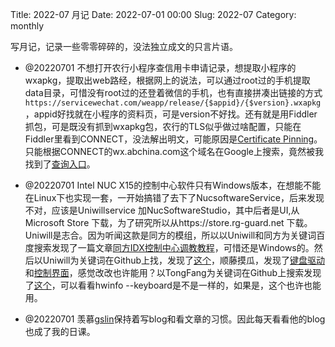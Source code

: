 Title: 2022-07 月记
Date: 2022-07-01 00:00
Slug: 2022-07
Category: monthly

写月记，记录一些零零碎碎的，没法独立成文的只言片语。

- @20220701 不想打开农行小程序查信用卡申请记录，想提取小程序的wxapkg，提取出web路经，根据网上的说法，可以通过root过的手机提取data目录，可惜没有root过的还登着微信的手机，也有直接拼凑出链接的方式`https://servicewechat.com/weapp/release/{$appid}/{$version}.wxapkg`，appid好找就在小程序的资料页，可是version不好找。还有就是用Fiddler抓包，可是既没有抓到wxapkg包，农行的TLS似乎做过啥配置，只能在Fiddler里看到CONNECT，没法解出明文，可能原因是[Certificate Pinning](https://www.telerik.com/forums/https-decryption-enabled-but-not-decrypting)。只能根据CONNECT的wx.abchina.com这个域名在Google上搜索，竟然被我找到了[查询入口](https://mobile.abchina.com/MBRCard/netBank/webank/queryProgress_identity.aspx)。

- @20220701 Intel NUC X15的控制中心软件只有Windows版本，在想能不能在Linux下也实现一套，一开始搞错了去下了NucsoftwareService，后来发现不对，应该是Uniwillservice 加NucSoftwareStudio，其中后者是UI,从 Microsoft Store 下载，为了研究所以从https://store.rg-guard.net 下载。Uniwill是志合。因为听闻这款是同方的模组，所以以Uniwill和同方为关键词百度搜索发现了一篇文章[同方IDX控制中心调教教程](http://www.smxdiy.com/thread-3626-1-1.html)，可惜还是Windows的。然后以Uniwill为关键词在Github上找，发现了[这个](https://github.com/tuxedocomputers/tuxedo-touchpad-switch)，顺藤摸瓜，发现了[键盘驱动](https://github.com/tuxedocomputers/tuxedo-keyboard)和[控制界面](https://github.com/tuxedocomputers/tuxedo-control-center)，感觉改改也许能用？以TongFang为关键词在Github上搜索发现了[这个](https://github.com/faraway030/tongfang-unofficial-control-center)，可以看看hwinfo --keyboard是不是一样的，如果是，这个也许也能用。

- @20220701 羡慕[gslin](https://blog.gslin.org)保持着写blog和看文章的习惯。因此每天看看他的blog也成了我的日课。

